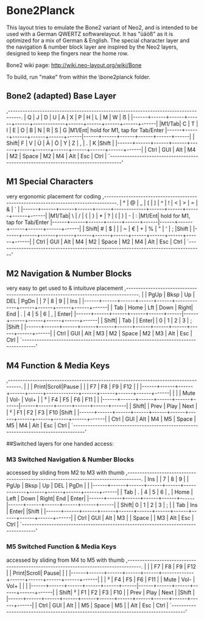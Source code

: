 Bone2Planck
=====================================

This layout tries to emulate the Bone2 variant of Neo2, and is intended to be used with a German QWERTZ softwarelayout.
It has "üäöß" as it is optimized for a mix of German & English.
The special character layer and the navigation & number block layer are inspired by the Neo2 layers,
designed to keep the fingers near the home row.

Bone2 wiki page: http://wiki.neo-layout.org/wiki/Bone

To build, run "make" from within the \bone2planck folder.

## Bone2 (adapted) Base Layer
 ,-----------------------------------------------------------------------------------.
 | Q    |   J  |   D  |   U  |   A  |   X  |   P  |   H  |   L  |   M  |   W  |  ẞ   |
 |------+------+------+------+------+-------------+------+------+------+------+------|
 |M1/Tab|   C  |   T  |   I  |   E  |   O  |   B  |   N  |   R  |   S  |   G  |M1/Ent|  hold for M1, tap for Tab/Enter
 |------+------+------+------+------+------|------+------+------+------+------+------|
 | Shift|   F  |   V  |   Ü  |   Ä  |   Ö  |   Y  |   Z  |   ,  |   .  |   K  |Shift |
 |------+------+------+------+------+------+------+------+------+------+------+------|
 | Ctrl | GUI  | Alt  |  M4  |  M2  |    Space    |  M2  |  M4  | Alt  | Esc  | Ctrl |
 `-----------------------------------------------------------------------------------'

## M1 Special Characters
  very ergonomic placement for coding
 ,-----------------------------------------------------------------------------------.
 | °    |   @  |   _  |   [  |   ]  |   ^  |   !  |   <  |   >  |   =  |   &  |  ´   |
 |------+------+------+------+------+-------------+------+------+------+------+------|
 |M1/Tab|   \  |   /  |   {  |   }  |   *  |   ?  |   (  |   )  |   -  |   :  |M1/Ent|  hold for M1, tap for Tab/Enter
 |------+------+------+------+------+------|------+------+------+------+------+------|
 | Shift|   #  |   $  |   |  |   ~  |   €  |   +  |   %  |   "  |   '  |   ;  |Shift |
 |------+------+------+------+------+------+------+------+------+------+------+------|
 | Ctrl | GUI  | Alt  |  M4  |  M2  |    Space    |  M2  |  M4  | Alt  | Esc  | Ctrl |
 `-----------------------------------------------------------------------------------'

## M2 Navigation & Number Blocks
  very easy to get used to & intuituve placement
 ,-----------------------------------------------------------------------------------.
 |      | PgUp | Bksp |  Up  |  DEL | PgDn |      |   7  |   8  |   9  |      | Ins  |
 |------+------+------+------+------+-------------+------+------+------+------+------|
 |  Tab | Home |  Lft | Down | Right| End  |   .  |   4  |   5  |   6  |   ,  | Enter|
 |------+------+------+------+------+------|------+------+------+------+------+------|
 | Shift|      |  Tab |      | Enter|      |   0  |   1  |   2  |   3  |   ;  |Shift |
 |------+------+------+------+------+------+------+------+------+------+------+------|
 | Ctrl | GUI  | Alt  |  M3  |  M2  |    Space    |  M2  |  M3  | Alt  | Esc  | Ctrl |
 `-----------------------------------------------------------------------------------'

## M4 Function & Media Keys
 ,-----------------------------------------------------------------------------------.
 |      |      | Print|Scroll|Pause |      |      |  F7  |  F8  |  F9  |  F12 |      |
 |------+------+------+------+------+-------------+------+------+------+------+------|
 |      |      | Mute | Vol- | Vol+ |      |   ³  |  F4  |  F5  |  F6  |  F11 |      |
 |------+------+------+------+------+------|------+------+------+------+------+------|
 | Shift|      | Prev | Play | Next |      |   ²  |  F1  |  F2  |  F3  |  F10 |Shift |
 |------+------+------+------+------+------+------+------+------+------+------+------|
 | Ctrl | GUI  | Alt  |  M4  |  M5  |    Space    |  M5  |  M4  | Alt  | Esc  | Ctrl |
 `-----------------------------------------------------------------------------------'



##Switched layers for one handed access:

### M3 Switched Navigation & Number Blocks
  accessed by sliding from M2 to M3 with thumb
 ,-----------------------------------------------------------------------------------.
 | Ins  |      |  7   |  8   |  9   |      | PgUp | Bksp |  Up  |  DEL | PgDn |      |
 |------+------+------+------+------+-------------+------+------+------+------+------|
 |  Tab |  .   |  4   |  5   |  6   |   ,  | Home | Left | Down | Right| End  | Enter|
 |------+------+------+------+------+------|------+------+------+------+------+------|
 | Shift|  0   |  1   |  2   |  3   |   ;  |      | Tab  |  Ins | Enter|      |Shift |
 |------+------+------+------+------+------+------+------+------+------+------+------|
 | Ctrl | GUI  | Alt  |  M3  |      |    Space    |      |  M3  | Alt  | Esc  | Ctrl |
 `-----------------------------------------------------------------------------------'

### M5 Switched Function & Media Keys
  accessed by sliding from M4 to M5 with thumb
 ,-----------------------------------------------------------------------------------.
 |      |      |  F7  |  F8  |  F9  |  F12 |      | Print|Scroll| Pause|      |      |
 |------+------+------+------+------+-------------+------+------+------+------+------|
 |      |  ³   |  F4  |  F5  |  F6  |  F11 |      | Mute | Vol- | Vol+ |      |      |
 |------+------+------+------+------+------|------+------+------+------+------+------|
 | Shift|  ²   |  F1  |  F2  |  F3  |  F10 |      | Prev | Play | Next |      |Shift |
 |------+------+------+------+------+------+------+------+------+------+------+------|
 | Ctrl | GUI  | Alt  |      |  M5  |    Space    |  M5  |      | Alt  | Esc  | Ctrl |
 `-----------------------------------------------------------------------------------'